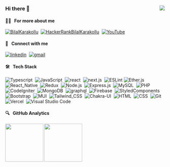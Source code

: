 ### Hi there 👋 <img align="right" src="https://komarev.com/ghpvc/?username=bilalkarakollu&color=51c2d5">

#### 🧑‍💻 &nbsp; For more about me &nbsp;
 [![BilalKarakollu](https://img.shields.io/badge/bilalkarakollu.com-9A0089?style=flat&logo=GoogleChrome&logoColor=white)](https://bilalkarakollu.com/)&nbsp; 
 [![HackerRankBilalKarakollu](https://img.shields.io/badge/-Hackerrank-2EC866?style=flat&logo=HackerRank&logoColor=white)](https://www.hackerrank.com/bilalkarakollu)&nbsp;
 [![YouTube](https://img.shields.io/badge/YouTube-%23FF0000.svg?style=flat&logo=YouTube&logoColor=white)](https://www.youtube.com/channel/UCbrNk0s89ZcBWo2xk4mrC-A)&nbsp;
 

#### 🍬 &nbsp; Connect with me &nbsp;

[![linkedin](https://img.shields.io/badge/-bilalkarakollu-%230077B5?style=flat&logo=linkedin&logoColor=white)](https://linkedin.com/in/bilalkarakollu)&nbsp;
[![gmail](https://img.shields.io/badge/-karakollubilal@gmail.com-D14836?style=flat&logo=Gmail&logoColor=white)](mailto:karakollubilal@gmail.com)&nbsp;

#### 🛠️ &nbsp; Tech Stack &nbsp;

![Typescript](https://img.shields.io/badge/-TypeScript-3F4B55?style=flat&logo=Typescript&logoColor=3178C6)&nbsp;
![JavaScript](https://img.shields.io/badge/javascript-3F4B55.svg?style=flat&logo=javascript&logoColor=%23F7DF1E)&nbsp;
![react](https://img.shields.io/badge/-React-3F4B55?style=flat&logo=react&logoColor=61DAFB)&nbsp;
![next.js](https://img.shields.io/badge/-Next.js-3F4B55?style=flat&logo=next.js&logoColor=white)&nbsp;
![ESLint](https://img.shields.io/badge/ESLint-4B3263?style=flat&logo=eslint&logoColor=white)
![Ether.js](https://img.shields.io/badge/Ether.js-3F4B55?style=flat&logo=Ethereum&logoColor=white)&nbsp;
![React_Native](https://img.shields.io/badge/React_Native-3F4B55?style=flat&logo=react&logoColor=61DAFB)&nbsp;
![Redux](https://img.shields.io/badge/Redux-3F4B55?style=flat&logo=redux&logoColor=e200c8)&nbsp;
![Node.js](https://img.shields.io/badge/-Node.js-3F4B55?style=flat&logo=Node.js&logoColor=75AC63)&nbsp;
![Express.js](https://img.shields.io/badge/express.js-%23404d59.svg?style=flat&logo=express&logoColor=%2361DAFB)&nbsp;
![MySQL](https://img.shields.io/badge/MySQL-3F4B55?style=flat&logo=mysql&logoColor=orange)&nbsp;
![PHP](https://img.shields.io/badge/PHP-3F4B55?style=flat&logo=php&logoColor=%23777BB4)&nbsp;
![CodeIgniter](https://img.shields.io/badge/CodeIgniter-3F4B55.svg?style=flat&logo=codeIgniter&logoColor=%23EF4223)&nbsp;
![MongoDB](https://img.shields.io/badge/-MongoDB-3F4B55?style=flat&logo=Mongodb&logoColor=75AC63)&nbsp;
![graphql](https://img.shields.io/badge/-GraphQL-3F4B55?style=flat&logo=graphql&logoColor=E00097)&nbsp;
![Firebase](https://img.shields.io/badge/-Firebase-3F4B55?style=flat&logo=Firebase&logoColor=FCDC00)&nbsp;
![StyledComponents](https://img.shields.io/badge/-Styled--Components-3F4B55?style=flat&logo=styledComponents&logoColor=DB7093)&nbsp;
![Bootstrap](https://img.shields.io/badge/Bootstrap-3F4B55?style=flat&logo=bootstrap&logoColor=e200c8)&nbsp;
![MUI](https://img.shields.io/badge/MUI-3F4B55.svg?style=flat&logo=mui&logoColor=%230081CB)&nbsp;
![Tailwind_CSS](https://img.shields.io/badge/Tailwind_CSS-3F4B55?style=flat&logo=tailwind-css&logoColor=%2338B2AC)&nbsp;
![Chakra-UI](https://img.shields.io/badge/Chakra--ui-3F4B55?style=flat&logo=chakra-ui&logoColor=%234ED1C5)&nbsp;
![HTML](https://img.shields.io/badge/-HTML-3F4B55?style=flat&logo=HTML5)&nbsp;
![CSS](https://img.shields.io/badge/-CSS-3F4B55?style=flat&logo=CSS3&logoColor=1572B6)&nbsp;
![Git](https://img.shields.io/badge/-Git-3F4B55?style=flat&logo=git)&nbsp;
![Vercel](https://img.shields.io/badge/vercel-3F4B55.svg?style=flat&logo=vercel&logoColor=white)&nbsp;
![Visual Studio Code](https://img.shields.io/badge/Visual%20Studio%20Code-3F4B55.svg?style=flat&logo=visual-studio-code&logoColor=0078d7)&nbsp;

#### 🔍 &nbsp; GitHub Analytics
<img height="120" align="left" src="https://github-readme-stats.vercel.app/api?username=bilalkarakollu&theme=onedark&show_icons=true">

<img height="120" align="left" src="https://github-readme-stats.vercel.app/api/top-langs/?username=bilalkarakollu&layout=compact&theme=onedark&count_private=true&langs_count=6&hide=html,shell">

